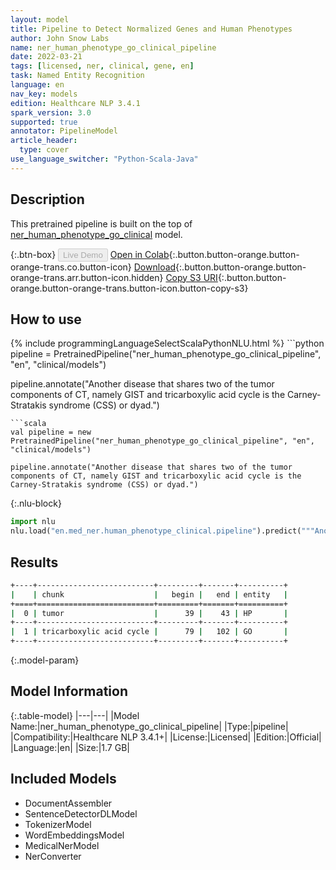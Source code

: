 ```yaml
---
layout: model
title: Pipeline to Detect Normalized Genes and Human Phenotypes
author: John Snow Labs
name: ner_human_phenotype_go_clinical_pipeline
date: 2022-03-21
tags: [licensed, ner, clinical, gene, en]
task: Named Entity Recognition
language: en
nav_key: models
edition: Healthcare NLP 3.4.1
spark_version: 3.0
supported: true
annotator: PipelineModel
article_header:
  type: cover
use_language_switcher: "Python-Scala-Java"
---
```


## Description

This pretrained pipeline is built on the top of [ner_human_phenotype_go_clinical](https://nlp.johnsnowlabs.com/2021/03/31/ner_human_phenotype_go_clinical_en.html) model.

{:.btn-box}
<button class="button button-orange" disabled>Live Demo</button>
[Open in Colab](https://colab.research.google.com/github/JohnSnowLabs/spark-nlp-workshop/blob/master/healthcare-nlp/07.0.Pretrained_Clinical_Pipelines.ipynb){:.button.button-orange.button-orange-trans.co.button-icon}
[Download](https://s3.amazonaws.com/auxdata.johnsnowlabs.com/clinical/models/ner_human_phenotype_go_clinical_pipeline_en_3.4.1_3.0_1647868376700.zip){:.button.button-orange.button-orange-trans.arr.button-icon.hidden}
[Copy S3 URI](s3://auxdata.johnsnowlabs.com/clinical/models/ner_human_phenotype_go_clinical_pipeline_en_3.4.1_3.0_1647868376700.zip){:.button.button-orange.button-orange-trans.button-icon.button-copy-s3}

## How to use



<div class="tabs-box" markdown="1">
{% include programmingLanguageSelectScalaPythonNLU.html %}
```python
pipeline = PretrainedPipeline("ner_human_phenotype_go_clinical_pipeline", "en", "clinical/models")

pipeline.annotate("Another disease that shares two of the tumor components of CT, namely GIST and tricarboxylic acid cycle is the Carney-Stratakis syndrome (CSS) or dyad.")
```
```scala
val pipeline = new PretrainedPipeline("ner_human_phenotype_go_clinical_pipeline", "en", "clinical/models")

pipeline.annotate("Another disease that shares two of the tumor components of CT, namely GIST and tricarboxylic acid cycle is the Carney-Stratakis syndrome (CSS) or dyad.")
```


{:.nlu-block}
```python
import nlu
nlu.load("en.med_ner.human_phenotype_clinical.pipeline").predict("""Another disease that shares two of the tumor components of CT, namely GIST and tricarboxylic acid cycle is the Carney-Stratakis syndrome (CSS) or dyad.""")
```

</div>

## Results

```bash
+----+--------------------------+---------+-------+----------+
|    | chunk                    |   begin |   end | entity   |
+====+==========================+=========+=======+==========+
|  0 | tumor                    |      39 |    43 | HP       |
+----+--------------------------+---------+-------+----------+
|  1 | tricarboxylic acid cycle |      79 |   102 | GO       |
+----+--------------------------+---------+-------+----------+
```

{:.model-param}
## Model Information

{:.table-model}
|---|---|
|Model Name:|ner_human_phenotype_go_clinical_pipeline|
|Type:|pipeline|
|Compatibility:|Healthcare NLP 3.4.1+|
|License:|Licensed|
|Edition:|Official|
|Language:|en|
|Size:|1.7 GB|

## Included Models

- DocumentAssembler
- SentenceDetectorDLModel
- TokenizerModel
- WordEmbeddingsModel
- MedicalNerModel
- NerConverter